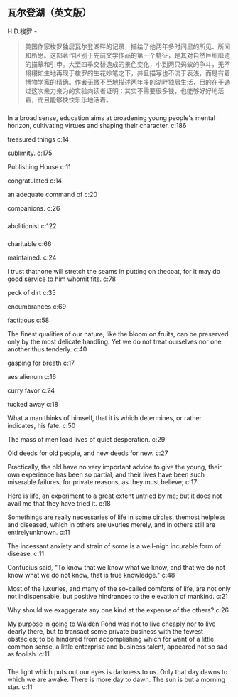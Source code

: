 ## 瓦尔登湖（英文版）

H.D.梭罗  -  

> 美国作家梭罗独居瓦尔登湖畔的记录，描绘了他两年多时间里的所见、所闻和所思。这部著作区别于先前文学作品的第一个特征，是其对自然巨细靡遗的描摹和引申。大至四季交替造成的景色变化，小到两只蚂蚁的争斗，无不栩栩如生地再现于梭罗的生花妙笔之下，并且描写也不流于表浅，而是有着博物学家的精确。作者无微不至地描述两年多的湖畔独居生活，目的在于通过这次亲力亲为的实验向读者证明：其实不需要很多钱，也能够好好地活着，而且能够快快乐乐地活着。


### 

In a broad sense, education aims at broadening young people's mental horizon, cultivating virtues and shaping their character. c:186

treasured things c:14

sublimity.  c:175

Publishing House c:11

congratulated c:14

an adequate command of  c:20

companions. c:26

### 

abolitionist c:122

### 

 charitable c:66

maintained. c:24

I trust thatnone will stretch the seams in putting on thecoat, for it may do good service to him whomit fits. c:78

peck of dirt c:35

encumbrances c:69

factitious  c:58

The finest qualities of our nature, like the bloom on fruits, can be preserved only by the most delicate handling. Yet we do not treat ourselves nor one another thus tenderly.  c:40

gasping for breath c:17

aes alienum c:16

curry favor c:24

tucked away c:18

What a man thinks of himself, that it is which determines, or rather indicates, his fate. c:50

The mass of men lead lives of quiet desperation.  c:29

Old deeds for old people, and new deeds for new. c:27

Practically, the old have no very important advice to give the young, their own experience has been so partial, and their lives have been such miserable failures, for private reasons, as they must believe; c:17

Here is life, an experiment to a great extent untried by me; but it does not avail me that they have tried it. c:18

Somethings are really necessaries of life in some circles, themost helpless and diseased, which in others areluxuries merely, and in others still are entirelyunknown. c:11

The incessant anxiety and strain of some is a well-nigh incurable form of disease. c:11

Confucius said, "To know that we know what we know, and that we do not know what we do not know, that is true knowledge." c:48

Most of the luxuries, and many of the so-called comforts of life, are not only not indispensable, but positive hindrances to the elevation of mankind. c:21

Why should we exaggerate any one kind at the expense of the others? c:26

My purpose in going to Walden Pond was not to live cheaply nor to live dearly there, but to transact some private business with the fewest obstacles; to be hindered from accomplishing which for want of a little common sense, a little enterprise and business talent, appeared not so sad as foolish.  c:11

### 

The light which puts out our eyes is darkness to us. Only that day dawns to which we are awake. There is more day to dawn. The sun is but a morning star. c:11